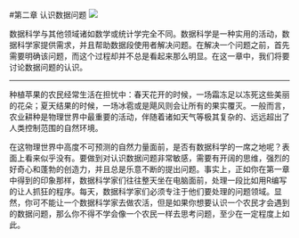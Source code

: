 #第二章 认识数据问题
![](./img/2-1.jpg)

数据科学与其他领域诸如数学或统计学完全不同。数据科学是一种实用的活动，数据科学家提供需求，并且帮助数据段使用者解决问题。在解决一个问题之前，首先需要明确该问题，而这个过程却并不总是看起来那么明显。在这一章中，我们将要讨论数据问题的认识。

----------------------
种植苹果的农民经常生活在担忧中：春天花开的时候，一场霜冻足以冻死这些美丽的花朵；夏天结果的时候，一场冰雹或是飓风则会让所有的果实覆灭。一般而言，农业耕种是物理世界中最重要的活动，伴随着诸如天气等极其复杂的、远远超出了人类控制范围的自然环境。


在这物理世界中高度不可预测的自然力量面前，是否有数据科学的一席之地呢？表面上看来似乎没有。要做到对认识数据问题非常敏感，需要有开阔的思维，强烈的好奇心和蓬勃的创造力，并且总是乐意不断的提出问题。事实上，正如你在第一章中得到的印象那样，数据科学家们往往整天坐在电脑面前，处理一段比如用R编写的让人抓狂的程序。每天，数据科学家们必须专注于他们要处理的问题领域。显然，你可不能让一个数据科学家去做农活，但是如果你想要认识一个农民才会遇到的数据问题，那么你不得不学会像一个农民一样去思考问题，至少在一定程度上如此。

